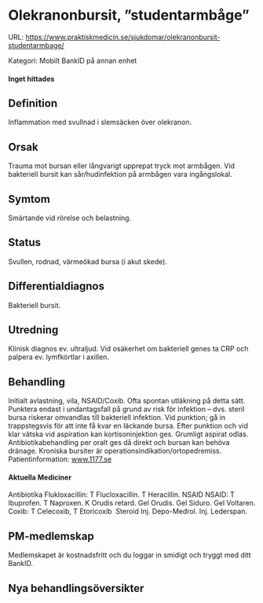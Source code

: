 # Olekranonbursit, ”studentarmbåge”

URL: https://www.praktiskmedicin.se/sjukdomar/olekranonbursit-studentarmbage/



Kategori: Mobilt BankID på annan enhet

#### Inget hittades

## Definition

Inflammation med svullnad i slemsäcken över olekranon.

## Orsak

Trauma mot bursan eller långvarigt upprepat tryck mot armbågen. Vid bakteriell bursit kan sår/hudinfektion på armbågen vara ingångslokal.

## Symtom

Smärtande vid rörelse och belastning.

## Status

Svullen, rodnad, värmeökad bursa (i akut skede).

## Differentialdiagnos

Bakteriell bursit.

## Utredning

Klinisk diagnos ev. ultraljud. Vid osäkerhet om bakteriell genes ta CRP och palpera ev. lymfkörtlar i axillen.

## Behandling

Initialt avlastning, vila, NSAID/Coxib. Ofta spontan utläkning på detta sätt. Punktera endast i undantagsfall på grund av risk för infektion – dvs. steril bursa riskerar omvandlas till bakteriell infektion. Vid punktion; gå in trappstegsvis för att inte få kvar en läckande bursa. Efter punktion och vid klar vätska vid aspiration kan kortisoninjektion ges. Grumligt aspirat odlas. Antibiotikabehandling per oralt ges då direkt och bursan kan behöva dränage. Kroniska bursiter är operationsindikation/ortopedremiss.
Patientinformation: www.1177.se

#### Aktuella Mediciner

Antibiotika
Flukloxacillin: T Flucloxacillin. T Heracillin.
NSAID
NSAID: T Ibuprofen. T Naproxen. K Orudis retard. Gel Orudis. Gel Siduro. Gel Voltaren.
Coxib: T Celecoxib, T Etoricoxib 
Steroid
Inj. Depo-Medrol. Inj. Lederspan.

## PM-medlemskap

Medlemskapet är kostnadsfritt och du loggar in smidigt och tryggt med ditt BankID.

## Nya behandlingsöversikter


